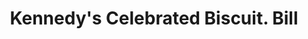 ---
doi: 10.7916/D8NC7C72
date_other: '1902'
date_other_textual: '1902'
form: printed ephemera
genre:
- Invoices
name:
- Kennedy's Celebrated Biscuit
object_in_context_url: https://biggert.cul.columbia.edu/items/view/ave_biggert_00481
subject_hierarchical_geographic:
- Cambridgeport, Massachusetts, United States
subject_name:
- Kennedy's Celebrated Biscuit
title: Kennedy's Celebrated Biscuit. Bill
sort_title: Kennedy's Celebrated Biscuit. Bill
call_number: ave_biggert_00481
coordinates:
- 42.3600,-71.1075
pid: ave_biggert_00481
identifiers: ave_biggert_00481
thumbnail: https://derivativo-1.library.columbia.edu/iiif/2/ldpd:343777/full/!256,256/0/native.jpg
permalink: "/biggert/ave_biggert_00481/"
layout: iiif-image-page
---